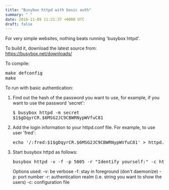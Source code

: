 ```yaml
---
title: "Busybox httpd with basic auth"
summary: " "
date: 2018-11-09 11:21:37 +0000 UTC
draft: false
---
```

For very simple websites, nothing beats running 'busybox httpd'.

To build it, download the latest source from: <a href="https://busybox.net/downloads/" target="_blank" rel="noopener">https://busybox.net/downloads/</a>

To compile:
<pre>make defconfig
make</pre>
To run with basic authentication:
<ol>
	<li>Find out the hash of the password you want to use, for example, if
you want to use the password 'secret':
<pre>$ busybox httpd -m secret
$1$gDqyrCR.$6MSG2JC9CBWRNypWVfuC81</pre>
</li>
	<li>Add the login information to your httpd.conf file. For example, to use user 'fred':
<pre>echo '/:fred:$1$gDqyrCR.$6MSG2JC9CBWRNypWVfuC81' &gt; httpd.conf</pre>
</li>
	<li>Start busybox httpd as follows:
<pre>busybox httpd -v -f -p 5005 -r "Identify yourself:" -c httpd.conf</pre>
Options used:
-v: be verbose
-f: stay in foreground (don't daemonize)
-p: port number
-r: authentication realm (i.e. string you want to show the users)
-c: configuration file</li>
</ol>

